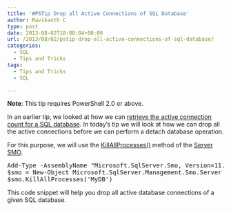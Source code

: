```yaml
---
title: '#PSTip Drop all Active Connections of SQL Database'
author: Ravikanth C
type: post
date: 2013-08-02T18:00:04+00:00
url: /2013/08/02/pstip-drop-all-active-connections-of-sql-database/
categories:
  - SQL
  - Tips and Tricks
tags:
  - Tips and Tricks
  - SQL

---
```

**Note**: This tip requires PowerShell 2.0 or above.

In an earlier tip, we looked at how we can [retrieve the active connection count for a SQL database][1]. In today&#8217;s tip we will look at how we can drop all the active connections before we can perform a detach database operation.

For this purpose, we will use the [KillAllProcesses()][2] method of the [Server SMO][3].

<pre class="brush: powershell; title: ; notranslate" title="">Add-Type -AssemblyName "Microsoft.SqlServer.Smo, Version=11.0.0.0, Culture=neutral, PublicKeyToken=89845dcd8080cc91"
$smo = New-Object Microsoft.SqlServer.Management.Smo.Server $env:COMPUTERNAME
$smo.KillAllProcesses('MyDB')
</pre>

This code snippet will help you drop all active database connections of a given SQL database.

[1]: http://104.131.21.239/2013/07/31/pstip-get-active-database-connections-of-a-sql-database
[2]: http://msdn.microsoft.com/en-us/library/microsoft.sqlserver.management.smo.server.killallprocesses.aspx
[3]: http://msdn.microsoft.com/en-us/library/microsoft.sqlserver.management.smo.server.aspx